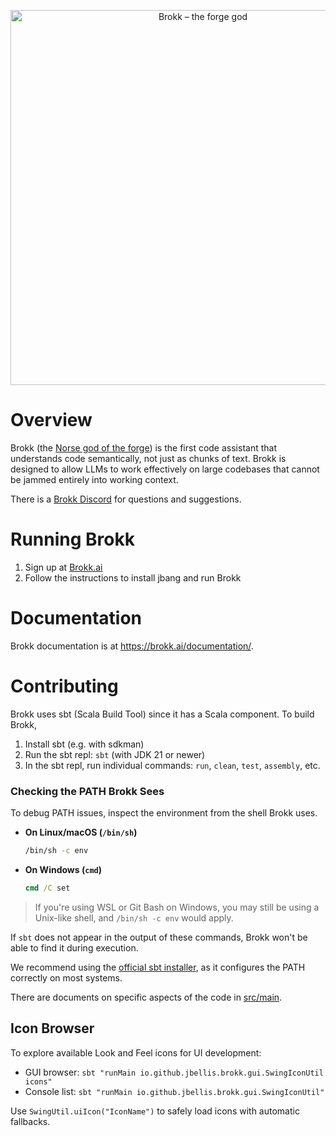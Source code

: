 <p align="center">
  <img src="docs/brokk.png" alt="Brokk – the forge god" width="600">
</p>

# Overview

Brokk (the [Norse god of the forge](https://en.wikipedia.org/wiki/Brokkr))
is the first code assistant that understands code semantically, not just
as chunks of text.  Brokk is designed to allow LLMs to work effectively
on large codebases that cannot be jammed entirely into working context.

There is a [Brokk Discord](https://discord.gg/QjhQDK8kAj) for questions and suggestions.

# Running Brokk

1. Sign up at [Brokk.ai](https://brokk.ai/)
1. Follow the instructions to install jbang and run Brokk

# Documentation

Brokk documentation is at https://brokk.ai/documentation/.

# Contributing

Brokk uses sbt (Scala Build Tool) since it has a Scala component. To build Brokk,
1. Install sbt (e.g. with sdkman)
2. Run the sbt repl: `sbt` (with JDK 21 or newer)
3. In the sbt repl, run individual commands: `run`, `clean`, `test`, `assembly`, etc.

### Checking the PATH Brokk Sees

To debug PATH issues, inspect the environment from the shell Brokk uses.

- **On Linux/macOS (`/bin/sh`)**
  ```bash
  /bin/sh -c env
  ```

- **On Windows (`cmd`)**
  ```cmd
  cmd /C set
  ```

> If you're using WSL or Git Bash on Windows, you may still be using a Unix-like shell, and `/bin/sh -c env` would apply.

If `sbt` does not appear in the output of these commands, Brokk won't be able to find it during execution.

We recommend using the [official sbt installer](https://www.scala-sbt.org/download.html), as it configures the PATH correctly on most systems.

There are documents on specific aspects of the code in [src/main](https://github.com/BrokkAi/brokk/tree/master/src/main).

## Icon Browser

To explore available Look and Feel icons for UI development:
- GUI browser: `sbt "runMain io.github.jbellis.brokk.gui.SwingIconUtil icons"`
- Console list: `sbt "runMain io.github.jbellis.brokk.gui.SwingIconUtil"`

Use `SwingUtil.uiIcon("IconName")` to safely load icons with automatic fallbacks.
